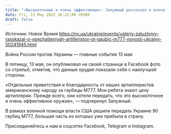 ```yaml
---
title: "«Высокоточные и очень эффективные»: Залужный рассказал о впечатлениях бойцов ВСУ от гаубиц M777"
date: Fri, 13 May 2022 16:22:00 +0300
draft: false
---
```

Источник: Новое Время https://nv.ua/ukraine/events/valeriy-zaluzhnyy-rasskazal-o-vpechatleniyah-artilleristov-ot-gaubic-m777-novosti-ukrainy-50241945.html


Война России против Украины — главные события 13 мая

В пятницу, 13 мая, он опубликовал на своей странице в Facebook фото со стрельб, отметив, что данные орудия показали себя с наилучшей стороны.

«Отдельные приветствия и благодарность от наших артиллеристов американскому народу за гаубицы М777. Мои ребята знают цену артиллерии. Прежде всего, они хотели передать, что это высокоточное и очень эффективное оружие», — подчеркнул Залужный.

В рамках военной помощи власти США решили передать Украине 90 гаубиц М777, большая часть из которых уже прибыла в страну.

Присоединяйтесь к нам в соцсетях Facebook, Telegram и Instagram.
